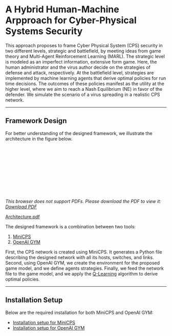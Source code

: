 # A Hybrid Human-Machine Arpproach for Cyber-Physical Systems Security

This approach proposes to frame Cyber Physical System (CPS) security in two different levels, strategic and battlefield, by meeting ideas from game theory and Multi-Agent Reinforcement Learning (MARL). The strategic level is modeled as an imperfect information, extensive form game. Here, the human administrator and the virus author decide on the strategies of defense and attack, respectively. At the battlefield level, strategies are implemented by machine learning agents that derive optimal policies for run time decisions. The outcomes of these policies manifest as the utility at the higher level, where we aim to reach a Nash Equilibrium (NE) in favor of the defender. We simulate the scenario of a virus spreading in a realistic CPS network.

-----------------------------

## Framework Design

For better understanding of the designed framework, we illustrate the architecture in the figure below.

<object data="https://josephkhoury95.github.io/Architecture.pdf" type="application/pdf" width="700px" height="700px">
    <embed src="https://josephkhoury95.github.io/Architecture.pdf">
        <p><i>This browser does not support PDFs. Please download the PDF to view it:
            <a href="https://josephkhoury95.github.io/Architecture.pdf">Download PDF</a></i>
        </p>
    </embed>
</object>

[Architecture.pdf](https://josephkhoury95.github.io/Architecture.pdf)

The designed framework is a combination between two tools:

1. [MiniCPS](https://github.com/scy-phy/minicps "minicps github repo")
2. [OpenAI GYM](https://github.com/openai/gym "openai gym github repo")

First, the CPS network is created using MiniCPS. It generates a Python file describing the designed network with all its hosts, switches, and links. Second, using OpenAI GYM, we create the environment for the proposed game model, and we define agents strategies. Finally, we feed the network file to the game model, and we apply the [Q-Learning](https://en.wikipedia.org/wiki/Q-learning "q-learning wikipedia") algorithm to derive optimal policies.

___
## Installation Setup
Below are the required installation for both MiniCPS and OpenAI GYM:

* [Installation setup for MiniCPS](https://minicps.readthedocs.io/en/latest/userguide.html#installation "minicps installation setup")
* [Installation setup for OpenAI GYM](https://github.com/openai/gym#installation "openai gym installation setup")

